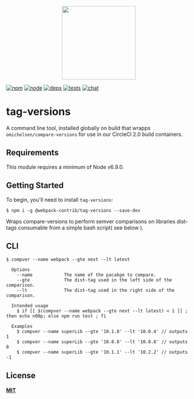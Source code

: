 <div align="center">
  <a href="https://github.com/webpack/webpack">
    <img width="200" height="200" src="https://webpack.js.org/assets/icon-square-big.svg">
  </a>
</div>

[![npm][npm]][npm-url]
[![node][node]][node-url]
[![deps][deps]][deps-url]
[![tests][tests]][tests-url]
[![chat][chat]][chat-url]

# tag-versions

A command line tool, installed globally on build that wrapps `omichelsen/compare-versions` for use in our CircleCI 2.0 build containers.

## Requirements

This module requires a minimum of Node v6.9.0.

## Getting Started

To begin, you'll need to install `tag-versions`:

```console
$ npm i -g @webpack-contrib/tag-versions --save-dev
```

Wraps compare-versions to perform semver comparisons on libraries dist-tags consumable from a simple bash script( see below ).

## CLI

```console
$ compver --name webpack --gte next --lt latest

  Options
    --name            The name of the pacakge to compare.
    --gte             The dist-tag used in the left side of the comparison.
    --lt              The dist-tag used in the right side of the comparison.

  Intended usage
    $ if [[ $(compver --name webpack --gte next --lt latest) < 1 ]] ; then echo n00p; else npm run test ; fi
  
  Examples
    $ compver --name superLib --gte '10.1.8' --lt '10.0.4' // outputs 1
    $ compver --name superLib --gte '10.0.8' --lt '10.0.8' // outputs 0
    $ compver --name superLib --gte '10.1.1' --lt '10.2.2' // outputs -1
```

## License

#### [MIT](./LICENSE)

[npm]: https://img.shields.io/npm/v/tag-versions.svg
[npm-url]: https://npmjs.com/package/tag-versions

[node]: https://img.shields.io/node/v/tag-versions.svg
[node-url]: https://nodejs.org

[deps]: https://david-dm.org/webpack-contrib/tag-versions.svg
[deps-url]: https://david-dm.org/webpack-contrib/tag-versions

[tests]: 	https://img.shields.io/circleci/project/github/webpack-contrib/tag-versions.svg
[tests-url]: https://circleci.com/gh/webpack-contrib/tag-versions

[cover]: https://codecov.io/gh/webpack-contrib/tag-versions/branch/master/graph/badge.svg
[cover-url]: https://codecov.io/gh/webpack-contrib/tag-versions

[chat]: https://img.shields.io/badge/gitter-webpack%2Fwebpack-brightgreen.svg
[chat-url]: https://gitter.im/webpack/webpack
